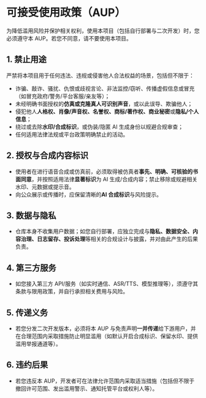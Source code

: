 # 可接受使用政策（AUP）

为降低滥用风险并保护相关权利，使用本项目（包括自行部署与二次开发）时，您必须遵守本 AUP。若您不同意，请不要使用本项目。

## 1. 禁止用途
严禁将本项目用于任何违法、违规或侵害他人合法权益的场景，包括但不限于：
- 诈骗、敲诈、骚扰、仇恨或歧视言论、非法监控/窃听、传播虚假信息或冒充（如冒充政府/警务/平台客服/亲友等）；
- 未经明确书面授权的**仿真或克隆真人可识别声音**，或以此误导、欺骗他人；
- 侵犯他人**人格权、肖像/声音权、名誉权、商标/著作权、商业秘密**或**隐私/个人信息**；
- 绕过或去除**水印/合成标识**，或伪装/隐匿 AI 生成身份以规避合规审查；
- 任何适用法律法规或平台政策明确禁止的活动。

## 2. 授权与合成内容标识
- 使用者在进行语音合成或仿真前，必须取得被仿真者**事先、明确、可核验的书面同意**，并按照适用法律**显著标识**为 AI 生成/合成内容；禁止移除或规避相关水印、元数据或提示音。
- 向公众展示或传播时，应保留清晰的**AI 合成标识**与风险提示。

## 3. 数据与隐私
- 仓库本身不收集用户数据；如您自行部署，应独立完成与**隐私、数据安全、内容治理、日志留存、投诉处理**等相关的合规设计与披露，并对由此产生的后果负责。

## 4. 第三方服务
- 如您接入第三方 API/服务（如实时通信、ASR/TTS、模型推理等），须遵守其条款与限用政策，并自行承担相关费用与风险。

## 5. 传递义务
- 若您分发二次开发版本，必须将本 AUP 与免责声明**一并传递**给下游用户，并在合理范围内采取措施防止明显滥用（如默认开启合成标识、保留水印、提供滥用举报通道等）。

## 6. 违约后果
- 若您违反本 AUP，开发者可在法律允许范围内采取适当措施（包括但不限于撤回许可范围、发出滥用警示、通知托管平台或权利人等）。
